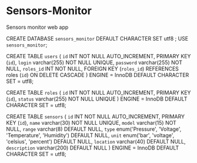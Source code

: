 # Sensors-Monitor
Sensors monitor web app

CREATE DATABASE `sensors_monitor` DEFAULT CHARACTER SET utf8 ;
USE `sensors_monitor`;

CREATE TABLE `users` (
`id` INT NOT NULL AUTO_INCREMENT, PRIMARY KEY (`id`),
`login` varchar(255) NOT NULL UNIQUE,
`password` varchar(255) NOT NULL,
`roles_id` INT NOT NULL,
FOREIGN KEY (`roles_id`)  REFERENCES roles (`id`) ON DELETE CASCADE
)
ENGINE = InnoDB
DEFAULT CHARACTER SET = utf8;

CREATE TABLE `roles` (
`id` INT NOT NULL AUTO_INCREMENT, PRIMARY KEY (`id`),
`status` varchar(255) NOT NULL UNIQUE
)
ENGINE = InnoDB
DEFAULT CHARACTER SET = utf8;

CREATE TABLE `sensors` (
`id` INT NOT NULL AUTO_INCREMENT, PRIMARY KEY (`id`),
`name` varchar(30) NOT NULL UNIQUE,
`model` varchar(15) NOT NULL,
`range` varchar(8) DEFAULT NULL,
`type` enum('Pressure', 'Voltage', 'Temperature', 'Humidity') DEFAULT NULL,
`unit` enum('bar', 'voltage', 'celsius', 'percent') DEFAULT NULL,
`location` varchar(40) DEFAULT NULL,
`description` varchar(200) DEFAULT NULL
)
ENGINE = InnoDB
DEFAULT CHARACTER SET = utf8;
